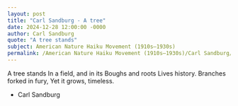 ```yaml
---
layout: post
title: "Carl Sandburg - A tree"
date: 2024-12-28 12:00:00 -0000
author: Carl Sandburg
quote: "A tree stands"
subject: American Nature Haiku Movement (1910s–1930s)
permalink: /American Nature Haiku Movement (1910s–1930s)/Carl Sandburg/Carl Sandburg - A tree
---
```


A tree stands
In a field, and in its
Boughs and roots
Lives history.
Branches forked in fury,
Yet it grows, timeless.

- Carl Sandburg
